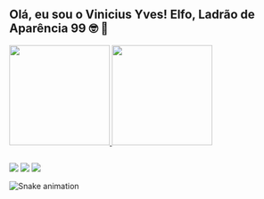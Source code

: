 ## Olá, eu sou o Vinicius Yves! Elfo, Ladrão de Aparência 99 🤓 🖖

<div align="left">
  <a href="https://github.com/ViniciusYves">
  <img height="180em" src="https://github-readme-stats.vercel.app/api?username=ViniciusYves&show_icons=true&theme=ayu-mirage&include_all_commits=true&count_private=true"/>
  <img height="180em" src="https://github-readme-stats.vercel.app/api/top-langs/?username=ViniciusYves&layout=compact&langs_count=7&theme=ayu-mirage"/>
</div>

##

<div> 
  <a href="https://www.instagram.com/vini_yves/" target="_blank"><img src="https://img.shields.io/badge/-Instagram-%23E4405F?style=for-the-badge&logo=instagram&logoColor=white" target="_blank"></a>
  <a href = "mailto:yvesivel.lima@gmail.com"><img src="https://img.shields.io/badge/-Gmail-%23333?style=for-the-badge&logo=gmail&logoColor=white" target="_blank"></a>
  <a href="https://www.linkedin.com/in/vinicius-yves/" target="_blank"><img src="https://img.shields.io/badge/-LinkedIn-%230077B5?style=for-the-badge&logo=linkedin&logoColor=white" target="_blank"></a> 
 

  ![Snake animation](https://github.com/ViniciusYves/ViniciusYves/blob/output/github-contribution-grid-snake.svg)
 
</div>

